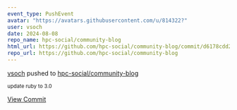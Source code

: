 ```yaml
---
event_type: PushEvent
avatar: "https://avatars.githubusercontent.com/u/814322?"
user: vsoch
date: 2024-08-08
repo_name: hpc-social/community-blog
html_url: https://github.com/hpc-social/community-blog/commit/d6178cdd2a3ff12e05ac089c56c22279e39bd954
repo_url: https://github.com/hpc-social/community-blog
---
```


<a href='https://github.com/vsoch' target='_blank'>vsoch</a> pushed to <a href='https://github.com/hpc-social/community-blog' target='_blank'>hpc-social/community-blog</a>

<small>update ruby to 3.0</small>

<a href='https://github.com/hpc-social/community-blog/commit/d6178cdd2a3ff12e05ac089c56c22279e39bd954' target='_blank'>View Commit</a>